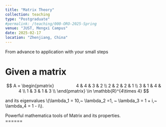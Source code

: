 ```yaml
---
title: "Matrix Theory"
collection: teaching
type: "Postgraduate"
#permalink: /teaching/000-ORO-2025-Spring  
venue: "JUST, Mengxi Campus"
date: 2025-02-17
location: "Zhenjiang, China"
---
```


From advance to application with your small steps    

 
Given a matrix 
======

$$
        A = 
        \begin{pmatrix}                 
        4 & 4 & 3 & 2 \\
        2 & 2 & 2 & 1 \\
        3 & 1 & 4 & 4 \\
        1 & 3 & 1 & 3 \\
        \end{pmatrix}
        \in \mathbb{R}^{4\times 4}
$$

and its eigenvalues \\(\lambda_1 = 10,~ \lambda_2 =1, ~ \lambda_3 = 1 + i,~ \lambda_4 = 1 - i\\).


 
Powerful mathematica tools of Matrix and its properties.  
======     

 
